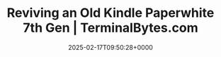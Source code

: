 ---
title: Reviving an Old Kindle Paperwhite 7th Gen | TerminalBytes.com
slug: 20250217T095028
date: 2025-02-17T09:50:28+0000
params:
  url: https://terminalbytes.com/reviving-kindle-paperwhite-7th-gen/
tags:
- kindle
- epaper
- to-read
---